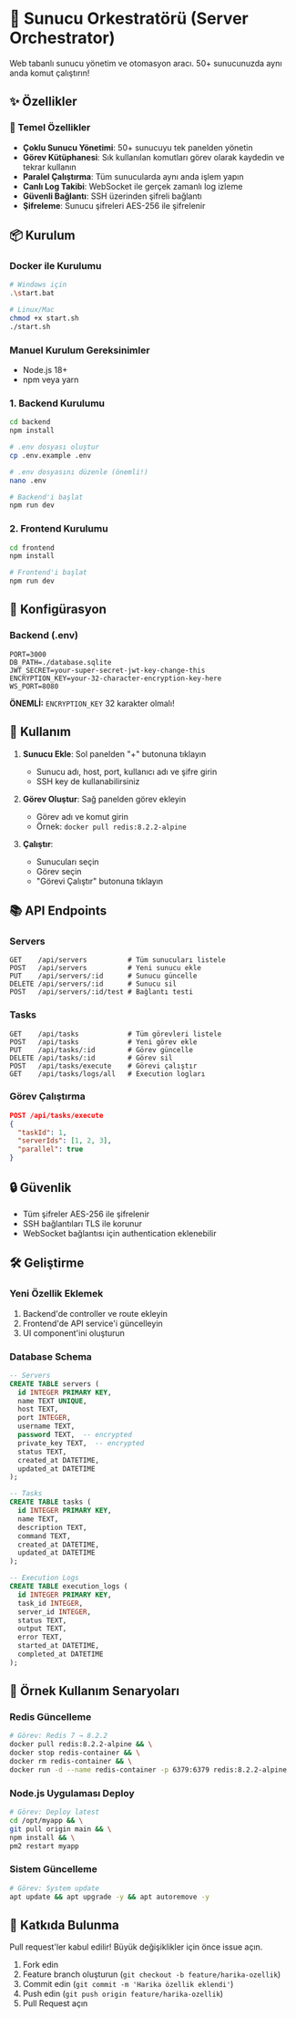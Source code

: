 # 🚀 Sunucu Orkestratörü (Server Orchestrator)

Web tabanlı sunucu yönetim ve otomasyon aracı. 50+ sunucunuzda aynı anda komut çalıştırın!

## ✨ Özellikler

### 🎯 Temel Özellikler
- **Çoklu Sunucu Yönetimi**: 50+ sunucuyu tek panelden yönetin
- **Görev Kütüphanesi**: Sık kullanılan komutları görev olarak kaydedin ve tekrar kullanın
- **Paralel Çalıştırma**: Tüm sunucularda aynı anda işlem yapın
- **Canlı Log Takibi**: WebSocket ile gerçek zamanlı log izleme
- **Güvenli Bağlantı**: SSH üzerinden şifreli bağlantı
- **Şifreleme**: Sunucu şifreleri AES-256 ile şifrelenir

## 📦 Kurulum

### Docker ile Kurulumu

```bash
# Windows için
.\start.bat

# Linux/Mac
chmod +x start.sh
./start.sh
```

### Manuel Kurulum Gereksinimler

- Node.js 18+
- npm veya yarn

### 1. Backend Kurulumu

```bash
cd backend
npm install

# .env dosyası oluştur
cp .env.example .env

# .env dosyasını düzenle (önemli!)
nano .env

# Backend'i başlat
npm run dev
```

### 2. Frontend Kurulumu

```bash
cd frontend
npm install

# Frontend'i başlat
npm run dev
```

## 🔧 Konfigürasyon

### Backend (.env)

```env
PORT=3000
DB_PATH=./database.sqlite
JWT_SECRET=your-super-secret-jwt-key-change-this
ENCRYPTION_KEY=your-32-character-encryption-key-here
WS_PORT=8080
```

**ÖNEMLİ:** `ENCRYPTION_KEY` 32 karakter olmalı!

## 🎯 Kullanım

1. **Sunucu Ekle**: Sol panelden "+" butonuna tıklayın
   - Sunucu adı, host, port, kullanıcı adı ve şifre girin
   - SSH key de kullanabilirsiniz

2. **Görev Oluştur**: Sağ panelden görev ekleyin
   - Görev adı ve komut girin
   - Örnek: `docker pull redis:8.2.2-alpine`

3. **Çalıştır**: 
   - Sunucuları seçin
   - Görev seçin
   - "Görevi Çalıştır" butonuna tıklayın

## 📚 API Endpoints

### Servers

```
GET    /api/servers          # Tüm sunucuları listele
POST   /api/servers          # Yeni sunucu ekle
PUT    /api/servers/:id      # Sunucu güncelle
DELETE /api/servers/:id      # Sunucu sil
POST   /api/servers/:id/test # Bağlantı testi
```

### Tasks

```
GET    /api/tasks            # Tüm görevleri listele
POST   /api/tasks            # Yeni görev ekle
PUT    /api/tasks/:id        # Görev güncelle
DELETE /api/tasks/:id        # Görev sil
POST   /api/tasks/execute    # Görevi çalıştır
GET    /api/tasks/logs/all   # Execution logları
```

### Görev Çalıştırma

```json
POST /api/tasks/execute
{
  "taskId": 1,
  "serverIds": [1, 2, 3],
  "parallel": true
}
```

## 🔒 Güvenlik

- Tüm şifreler AES-256 ile şifrelenir
- SSH bağlantıları TLS ile korunur
- WebSocket bağlantısı için authentication eklenebilir

## 🛠️ Geliştirme

### Yeni Özellik Eklemek

1. Backend'de controller ve route ekleyin
2. Frontend'de API service'i güncelleyin
3. UI component'ini oluşturun

### Database Schema

```sql
-- Servers
CREATE TABLE servers (
  id INTEGER PRIMARY KEY,
  name TEXT UNIQUE,
  host TEXT,
  port INTEGER,
  username TEXT,
  password TEXT,  -- encrypted
  private_key TEXT,  -- encrypted
  status TEXT,
  created_at DATETIME,
  updated_at DATETIME
);

-- Tasks
CREATE TABLE tasks (
  id INTEGER PRIMARY KEY,
  name TEXT,
  description TEXT,
  command TEXT,
  created_at DATETIME,
  updated_at DATETIME
);

-- Execution Logs
CREATE TABLE execution_logs (
  id INTEGER PRIMARY KEY,
  task_id INTEGER,
  server_id INTEGER,
  status TEXT,
  output TEXT,
  error TEXT,
  started_at DATETIME,
  completed_at DATETIME
);
```

## 🚀 Örnek Kullanım Senaryoları

### Redis Güncelleme

```bash
# Görev: Redis 7 → 8.2.2
docker pull redis:8.2.2-alpine && \
docker stop redis-container && \
docker rm redis-container && \
docker run -d --name redis-container -p 6379:6379 redis:8.2.2-alpine
```

### Node.js Uygulaması Deploy

```bash
# Görev: Deploy latest
cd /opt/myapp && \
git pull origin main && \
npm install && \
pm2 restart myapp
```

### Sistem Güncelleme

```bash
# Görev: System update
apt update && apt upgrade -y && apt autoremove -y
```

## 🤝 Katkıda Bulunma

Pull request'ler kabul edilir! Büyük değişiklikler için önce issue açın.

1. Fork edin
2. Feature branch oluşturun (`git checkout -b feature/harika-ozellik`)
3. Commit edin (`git commit -m 'Harika özellik eklendi'`)
4. Push edin (`git push origin feature/harika-ozellik`)
5. Pull Request açın
